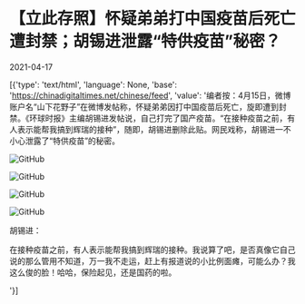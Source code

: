 # 【立此存照】怀疑弟弟打中国疫苗后死亡遭封禁；胡锡进泄露“特供疫苗”秘密？

2021-04-17

[{'type': 'text/html', 'language': None, 'base': 'https://chinadigitaltimes.net/chinese/feed', 'value': '编者按：4月15日，微博账户名“山下花野子”在微博发帖称，怀疑弟弟因打中国疫苗后死亡，旋即遭到封禁。《环球时报》主编胡锡进发帖说，自己打完了国产疫苗。“在接种疫苗之前，有人表示能帮我搞到辉瑞的接种”，随即，胡锡进删除此贴。网民戏称，胡锡进一不小心泄露了“特供疫苗”的秘密。

![GitHub](https://chinadigitaltimes.net/chinese/files/2021/04/1-8.jpeg)

![GitHub](https://chinadigitaltimes.net/chinese/files/2021/04/3-1.jpeg)

![GitHub](https://chinadigitaltimes.net/chinese/files/2021/04/4-2.jpeg)

![GitHub](https://chinadigitaltimes.net/chinese/files/2021/04/2-3.jpeg)

胡锡进：



在接种疫苗之前，有人表示能帮我搞到辉瑞的接种。我说算了吧，是否真像它自己说的那么管用不知道，万一我不走运，赶上有报道说的小比例面瘫，可能么办？我这么俊的脸！哈哈，保险起见，还是国药的啦。

'}]